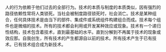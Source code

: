 人的行为依赖于他们过去的全部行为。技术的本质与制度的本质类似，因有强烈的路径依赖性常将人类锁死。当社会被制度路径锁死时，社会消亡。技术是某种组合，任何具体技术是由当下的部件、集成件或系统组件构建组合而成。技术每个组件也是微缩的技术。所有的技术都会利用或开发某种效应或现象。技术有一个递归性结构，技术包含着技术，直到最基础的水平。直到分解到不再属于技术的现象或效应那。自我创生，所有技术的产生都源自以前的技术。所有技术产生于已有技术。已有技术组合成为新技术。
